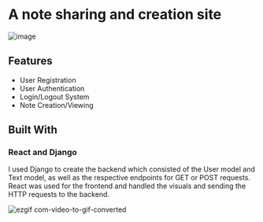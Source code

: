 # A note sharing and creation site

![image](https://github.com/aiden10/Notes-Site/assets/51337166/236d4dd7-8d38-4527-9edd-55c23d925888)

## Features
- User Registration
- User Authentication
- Login/Logout System
- Note Creation/Viewing

## Built With
### React and Django
I used Django to create the backend which consisted of the User model and Text model, as well as the respective endpoints for GET or POST requests.
React was used for the frontend and handled the visuals and sending the HTTP requests to the backend.

![ezgif com-video-to-gif-converted](https://github.com/aiden10/Notes-Site/assets/51337166/6e476322-f9f8-44e4-86e7-892940569996)
